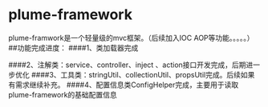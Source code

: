 # plume-framework
plume-framwork是一个轻量级的mvc框架。（后续加入IOC AOP等功能。。。。。）
 
##功能完成进度：
####1、类加载器完成
 
####2、注解类：service、controller、inject 、action接口开发完成，后期进一步优化
####3、工具类：stringUtil、collectionUtil、propsUtil完成。后续如果有需求继续补充。
####4、配置信息类ConfigHelper完成，主要用于读取plume-framework的基础配置信息
 

